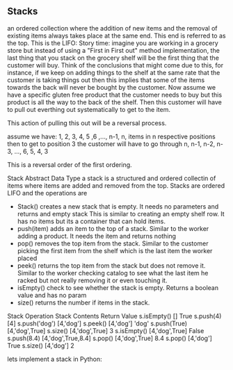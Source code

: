Stacks
------
an ordered collection where the addition of new items and the removal of existing
items always takes place at the same end. This end is referred to as the top. This is
the LIFO:
Story time:
imagine you are working in a grocery store but instead of using a "First in First out" method
implementation, the last thing that you stack on the grocery shelf will be the first thing that
the customer will buy. Think of the conclusions that might come due to this, for instance,
if we keep on adding things to the shelf at the same rate that the customer is taking things out
then this implies that some of the items towards the back will never be bought by the customer.
 Now assume we have a specific gluten free product that the customer needs to buy but this product
 is all the way to the back of the shelf. Then this customer will have to pull out everthing out
 systematically to get to the item.

 This action of pulling this out will be a reversal process.

 assume we have: 1, 2, 3, 4, 5 ,6 ,..., n-1, n, items in n respective positions
 then to get to position 3 the customer will have to go through n, n-1, n-2, n-3,
 ..., 6, 5, 4, 3

 This is a reversal order of the first ordering.

 Stack Abstract Data Type
 a stack is a structured and ordered collectin of items where items are added and removed from the
 top. Stacks are ordered LIFO and the operations are
 - Stack() creates a new stack that is empty. It needs no parameters and returns and empty stack
   This is similar to creating an empty shelf row. It has no items but its a container that can
   hold items.
 - push(item) adds an item to the top of a stack. Similar to the worker adding a product. It needs the
    item and returns nothing
 - pop() removes the top item from the stack. Similar to the customer picking the first item from the
    shelf which is the last item the worker placed
 - peek() returns the top item from the stack but does not remove it. Similar to the worker checking
    catalog to see what the last item he racked but not really removing it or even touching it.
 - isEmpty() check to see whether the stack is empty. Returns a boolean value and has no param
 - size() returns the number if items in the stack.

Stack Operation 	Stack Contents 	    Return Value
s.isEmpty() 	        []          	    True
s.push(4) 	            [4]
s.push('dog') 	        [4,'dog']
s.peek() 	            [4,'dog'] 	        'dog'
s.push(True) 	        [4,'dog',True]
s.size() 	            [4,'dog',True] 	    3
s.isEmpty() 	        [4,'dog',True] 	    False
s.push(8.4) 	        [4,'dog',True,8.4]
s.pop() 	            [4,'dog',True] 	    8.4
s.pop() 	            [4,'dog'] 	        True
s.size() 	            [4,'dog'] 	        2

lets implement a stack in Python:
